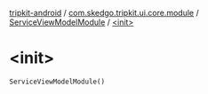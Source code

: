 [tripkit-android](../../index.md) / [com.skedgo.tripkit.ui.core.module](../index.md) / [ServiceViewModelModule](index.md) / [&lt;init&gt;](./-init-.md)

# &lt;init&gt;

`ServiceViewModelModule()`